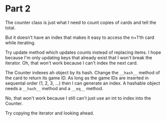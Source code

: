 # Part 2

The counter class is just what I need to count copies of cards and tell the total.

But it doesn't have an index that makes it easy to access the n+1'th card while iterating.

Try update method which updates counts instead of replacing items. I hope because I'm only updating keys that already exist that I won't break the iterator. Oh, that won't work because I can't index the next card.

The Counter indexes ah object by its hash. Change the `__hash__` method of the card to return its game ID. As long as the game IDs are inserted in sequental order (1, 2, 3, ...) then I can generate an index. A hashable object needs a `__hash__` method and a `__eq__` method.

No, that won't work because I still can't just use an int to index into the Counter.

Try copying the iterator and looking ahead.
